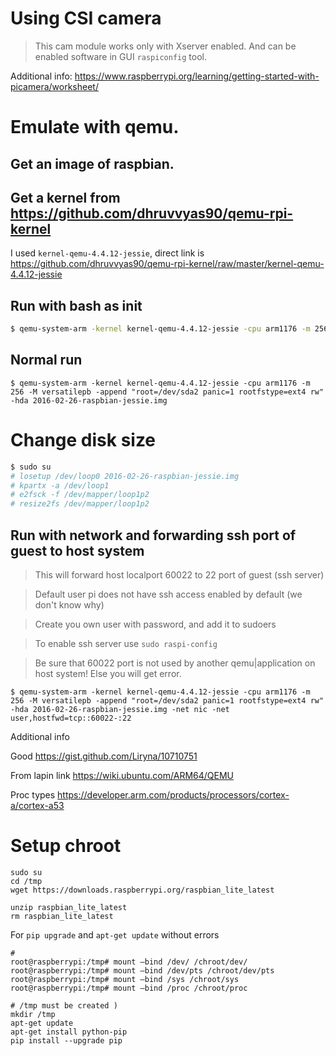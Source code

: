 # Using CSI camera

> This cam module works only with Xserver enabled. And can be enabled software in GUI `raspiconfig` tool.

Additional info: https://www.raspberrypi.org/learning/getting-started-with-picamera/worksheet/

# Emulate with qemu.

## Get an image of raspbian.

## Get a kernel from https://github.com/dhruvvyas90/qemu-rpi-kernel

I used `kernel-qemu-4.4.12-jessie`, direct link is https://github.com/dhruvvyas90/qemu-rpi-kernel/raw/master/kernel-qemu-4.4.12-jessie

## Run with bash as init

```bash
$ qemu-system-arm -kernel kernel-qemu-4.4.12-jessie -cpu arm1176 -m 256 -M versatilepb -append "root=/dev/sda2 panic=1 rootfstype=ext4 rw init=/bin/bash" -hda 2016-02-26-raspbian-jessie.img
```

## Normal run

```
$ qemu-system-arm -kernel kernel-qemu-4.4.12-jessie -cpu arm1176 -m 256 -M versatilepb -append "root=/dev/sda2 panic=1 rootfstype=ext4 rw" -hda 2016-02-26-raspbian-jessie.img
```

# Change disk size

```bash
$ sudo su
# losetup /dev/loop0 2016-02-26-raspbian-jessie.img
# kpartx -a /dev/loop1
# e2fsck -f /dev/mapper/loop1p2
# resize2fs /dev/mapper/loop1p2
```

## Run with network and forwarding ssh port of guest to host system

> This will forward host localport 60022 to 22 port of guest (ssh server)

> Default user pi does not have ssh access enabled by default (we don't know why)

> Create you own user with password, and add it to sudoers

> To enable ssh server use `sudo raspi-config`

> Be sure that 60022 port is not used by another qemu|application on host system! Else you will get error.



```
$ qemu-system-arm -kernel kernel-qemu-4.4.12-jessie -cpu arm1176 -m 256 -M versatilepb -append "root=/dev/sda2 panic=1 rootfstype=ext4 rw" -hda 2016-02-26-raspbian-jessie.img -net nic -net user,hostfwd=tcp::60022-:22
```

Additional info

Good https://gist.github.com/Liryna/10710751

From lapin link https://wiki.ubuntu.com/ARM64/QEMU

Proc types https://developer.arm.com/products/processors/cortex-a/cortex-a53

# Setup chroot

```
sudo su
cd /tmp
wget https://downloads.raspberrypi.org/raspbian_lite_latest

unzip raspbian_lite_latest
rm raspbian_lite_latest

```

For `pip upgrade` and `apt-get update` without errors

```
#
root@raspberrypi:/tmp# mount —bind /dev/ /chroot/dev/
root@raspberrypi:/tmp# mount —bind /dev/pts /chroot/dev/pts
root@raspberrypi:/tmp# mount —bind /sys /chroot/sys
root@raspberrypi:/tmp# mount —bind /proc /chroot/proc

# /tmp must be created )
mkdir /tmp 
apt-get update
apt-get install python-pip
pip install --upgrade pip

```
